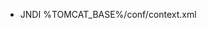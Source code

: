 


* JNDI        %TOMCAT_BASE%/conf/context.xml

<Resource auth="Container" driverClassName="com.mysql.jdbc.Driver" maxActive="100" maxIdle="30" maxWait="10000"
              name="jdbc/activemq" password="root" type="javax.sql.DataSource"
              url="jdbc:mysql://172.16.2.133:3306/trade?useUnicode=true&amp;characterEncoding=UTF-8"
              username="root"/>

<Resource auth="Container" driverClassName="com.mysql.jdbc.Driver" maxActive="100" maxIdle="30" maxWait="10000"
              name="jdbc/activemq" password="" type="javax.sql.DataSource"
              url="jdbc:mysql://localhost:3306/trade?useUnicode=true&amp;characterEncoding=UTF-8"
              username="root"/>





